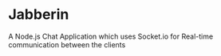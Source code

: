 # Jabberin
A Node.js Chat Application which uses Socket.io for Real-time communication between the clients 
